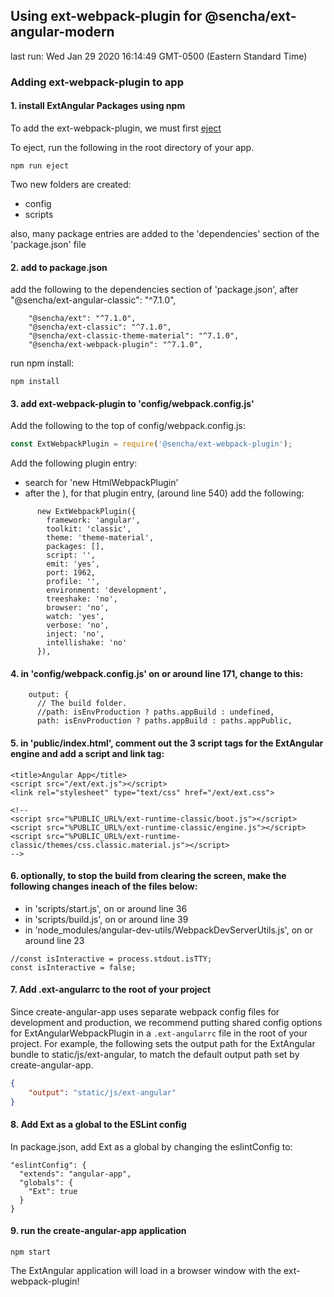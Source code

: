 ## Using ext-webpack-plugin for @sencha/ext-angular-modern

last run: Wed Jan 29 2020 16:14:49 GMT-0500 (Eastern Standard Time)

### Adding ext-webpack-plugin to app

#### 1. install ExtAngular Packages using npm

To add the ext-webpack-plugin, we must first
[eject](https://github.com/facebookincubator/create-angular-app#converting-to-a-custom-setup)

To eject, run the following in the root directory of your app.

```
npm run eject
```

Two new folders are created:

- config
- scripts

also, many package entries are added to the 'dependencies' section of the 'package.json' file

#### 2. add to package.json

add the following to the dependencies section of 'package.json', after "@sencha/ext-angular-classic": "^7.1.0",

```
    "@sencha/ext": "^7.1.0",
    "@sencha/ext-classic": "^7.1.0",
    "@sencha/ext-classic-theme-material": "^7.1.0",
    "@sencha/ext-webpack-plugin": "^7.1.0",
```

run npm install:

```
npm install
```

#### 3. add ext-webpack-plugin to 'config/webpack.config.js'

Add the following to the top of config/webpack.config.js:

```JavaScript
const ExtWebpackPlugin = require('@sencha/ext-webpack-plugin');
```

Add the following plugin entry:

- search for 'new HtmlWebpackPlugin'
- after the ), for that plugin entry, (around line 540) add the following:

```
      new ExtWebpackPlugin({
        framework: 'angular',
        toolkit: 'classic',
        theme: 'theme-material',
        packages: [],
        script: '',
        emit: 'yes',
        port: 1962,
        profile: '',
        environment: 'development',
        treeshake: 'no',
        browser: 'no',
        watch: 'yes',
        verbose: 'no',
        inject: 'no',
        intellishake: 'no'
      }),
```

#### 4. in 'config/webpack.config.js' on or around line 171, change to this:

```
    output: {
      // The build folder.
      //path: isEnvProduction ? paths.appBuild : undefined,
      path: isEnvProduction ? paths.appBuild : paths.appPublic,
```

#### 5. in 'public/index.html', comment out the 3 script tags for the ExtAngular engine and add a script and link tag:

```
<title>Angular App</title>
<script src="/ext/ext.js"></script>
<link rel="stylesheet" type="text/css" href="/ext/ext.css">

<!--
<script src="%PUBLIC_URL%/ext-runtime-classic/boot.js"></script>
<script src="%PUBLIC_URL%/ext-runtime-classic/engine.js"></script>
<script src="%PUBLIC_URL%/ext-runtime-classic/themes/css.classic.material.js"></script>
-->
```

#### 6. optionally, to stop the build from clearing the screen, make the following changes ineach of the files below:

- in 'scripts/start.js', on or around line 36
- in 'scripts/build.js', on or around line 39
- in 'node_modules/angular-dev-utils/WebpackDevServerUtils.js', on or around line 23

```
//const isInteractive = process.stdout.isTTY;
const isInteractive = false;
```

#### 7. Add .ext-angularrc to the root of your project

Since create-angular-app uses separate webpack config files for development and production, we recommend putting
shared config options for ExtAngularWebpackPlugin in a `.ext-angularrc` file in the root of your project.  For example, the following sets the output path for the ExtAngular bundle to static/js/ext-angular, to match the default output path set by create-angular-app.

```json
{
    "output": "static/js/ext-angular"
}
```

#### 8. Add Ext as a global to the ESLint config

In package.json, add Ext as a global by changing the eslintConfig to:

```
"eslintConfig": {
  "extends": "angular-app",
  "globals": {
    "Ext": true
  }
}
```

#### 9. run the create-angular-app application

```
npm start
```

The ExtAngular application will load in a browser window with the ext-webpack-plugin!
